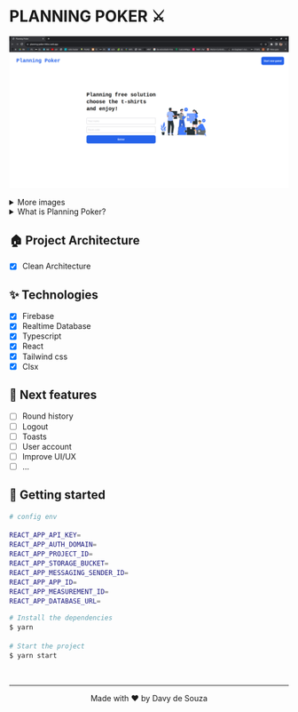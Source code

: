 # PLANNING POKER ⚔️

<img src=".github/images/home.png" alt="home"/> <br/>

<details>
  <summary>More images</summary><br/>
     
  <img src=".github/images/create-room.png" alt="create room page"/><br/>
  <img src=".github/images/room.png" alt="room"/><br/>
    <img src=".github/images/selected.png" alt="selected cards"/><br/>
    <img src=".github/images/votes.png" alt="votes"/><br/>
</details>


<details>
  <summary>What is Planning Poker?</summary>
  <br/>
  Planning poker, also called Scrum poker, is a gamified technique for estimating tasks mostly used by Agile development teams.

The game consists in looping through these steps for each task that the team wants to estimate:

## Step 1: Understanding Your Cards
[0; 1; 2; 3; 5; 8; 13; 21; 34; 55; 89; 100]

Each player is given the same number of cards with the same values. The objective is to vote for how much effort a particular project development task will require.

## Step 2: Story Reading
The Scrum Master (Project Manager) will present a story to the group.

## Step 3: Development Discussion
This is where each team member will give more details on the important aspects about the task.

## Step 4: Estimate and Share
All agile development team members will then choose a card from their deck to represent their estimate of story points. Once everyone has made their decision, all cards will be revealed. The higher the count, the more complex the particular project aspect will be.

## Step 5: Come to a Consensus
If all members reveal the same card, that number becomes the consensus – and the team can move on to the next story. If card values differ, further discussion with persuasive reasoning will be needed to determine why individual values were chosen. This process is repeated until a consensus is reached.
</details>

## 🏠 Project Architecture

- [x] Clean Architecture

## ✨ Technologies

- [x] Firebase
- [x] Realtime Database
- [x] Typescript
- [x] React
- [x] Tailwind css
- [x] Clsx

## 🧪 Next features

- [ ] Round history
- [ ] Logout 
- [ ] Toasts
- [ ] User account
- [ ] Improve UI/UX
- [ ] ...

## 🚀 Getting started


```bash
# config env

REACT_APP_API_KEY=
REACT_APP_AUTH_DOMAIN=
REACT_APP_PROJECT_ID=
REACT_APP_STORAGE_BUCKET=
REACT_APP_MESSAGING_SENDER_ID=
REACT_APP_APP_ID=
REACT_APP_MEASUREMENT_ID=
REACT_APP_DATABASE_URL=

```


```bash
# Install the dependencies
$ yarn

# Start the project
$ yarn start
```

</br>

---
<p align="center">Made with ❤️ by Davy de Souza</p>
